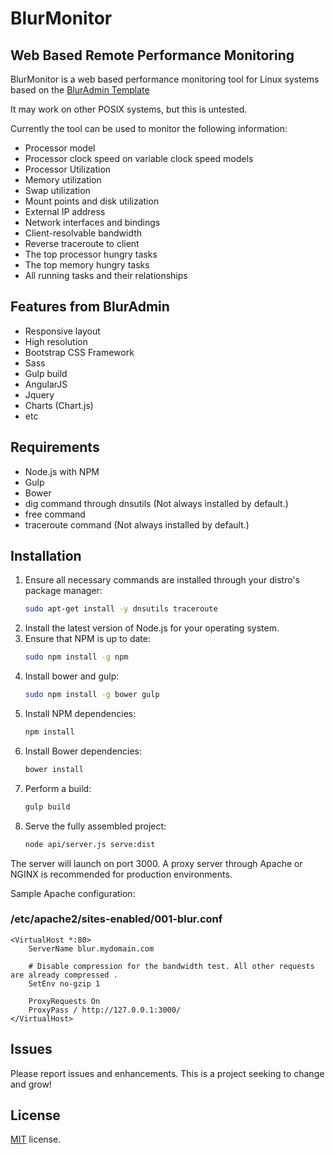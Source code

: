 # BlurMonitor
## Web Based Remote Performance Monitoring

BlurMonitor is a web based performance monitoring tool for Linux systems based on the [BlurAdmin Template](https://github.com/akveo/blur-admin)

It may work on other POSIX systems, but this is untested.

Currently the tool can be used to monitor the following information:

* Processor model
* Processor clock speed on variable clock speed models
* Processor Utilization
* Memory utilization
* Swap utilization
* Mount points and disk utilization
* External IP address
* Network interfaces and bindings
* Client-resolvable bandwidth
* Reverse traceroute to client
* The top processor hungry tasks
* The top memory hungry tasks
* All running tasks and their relationships

## Features from BlurAdmin

* Responsive layout
* High resolution
* Bootstrap CSS Framework
* Sass
* Gulp build
* AngularJS
* Jquery
* Charts (Chart.js)
* etc

## Requirements

* Node.js with NPM
* Gulp
* Bower
* dig command through dnsutils (Not always installed by default.)
* free command
* traceroute command (Not always installed by default.)

## Installation

1. Ensure all necessary commands are installed through your distro's package manager:
	```bash
	sudo apt-get install -y dnsutils traceroute
	``` 
2. Install the latest version of Node.js for your operating system.
3. Ensure that NPM is up to date:
	```bash
	sudo npm install -g npm
	```
4. Install bower and gulp:
	```bash
	sudo npm install -g bower gulp
	```
5. Install NPM dependencies:
	```bash
	npm install
	```
6. Install Bower dependencies:
	```bash
	bower install
	```
7. Perform a build:
	```bash
	gulp build
	```
8. Serve the fully assembled project:
	```bash
	node api/server.js serve:dist
	```

The server will launch on port 3000. A proxy server through Apache or NGINX is recommended for production environments.

Sample Apache configuration:

### /etc/apache2/sites-enabled/001-blur.conf
```
<VirtualHost *:80>
	ServerName blur.mydomain.com
	
	# Disable compression for the bandwidth test. All other requests are already compressed	.
	SetEnv no-gzip 1
	
	ProxyRequests On
	ProxyPass / http://127.0.0.1:3000/
</VirtualHost>
```

## Issues

Please report issues and enhancements. This is a project seeking to change and grow!

## License

<a href=/LICENSE.txt target="_blank">MIT</a> license.
